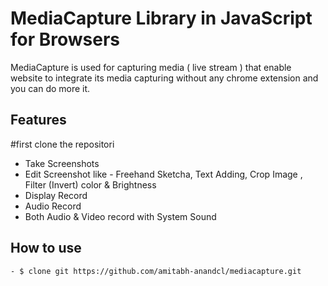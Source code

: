 # MediaCapture Library in JavaScript for Browsers

MediaCapture is used for capturing media ( live stream ) that enable website to integrate its media capturing without any chrome extension and you can do more it.

## Features
#first clone the repositori

  - Take Screenshots
  - Edit Screenshot like - Freehand Sketcha, Text Adding, Crop Image , Filter (Invert) color & Brightness
  - Display Record 
  - Audio Record
  - Both Audio & Video record with System Sound

## How to use
    - $ clone git https://github.com/amitabh-anandcl/mediacapture.git